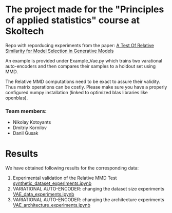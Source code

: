 # The project made for the "Principles of applied statistics" course at Skoltech
Repo with reporducing experiments from the paper: [A Test Of Relative Similarity for Model Selection in Generative Models](https://arxiv.org/pdf/1511.04581.pdf)

An example is provided under Example_Vae.py which trains two varational auto-encoders and then compares their samples to a holdout set using MMD.

The Relative MMD computations need to be exact to assure their validity. Thus matrix operations can be costly. Please make sure you have a properly configured numpy installation (linked to optimized blas libraries like openblas).

### Team members:
- Nikolay Kotoyants
- Dmitriy Kornilov
- Danil Gusak
# Results

We have obtained following results for the corresponding data:
1) Experimental validation of the Relative MMD Test [synthetic_dataset_experiments.ipynb](synthetic_dataset_experiments.ipynb)
2) VARIATIONAL AUTO-ENCODER: changing the dataset size experiments [VAE_data_experiments.ipynb](VAE_data_experiments.ipynb)
3) VARIATIONAL AUTO-ENCODER: changing the architecture experiments [VAE_architecture_experiments.ipynb](VAE_architecture_experiments.ipynb)
